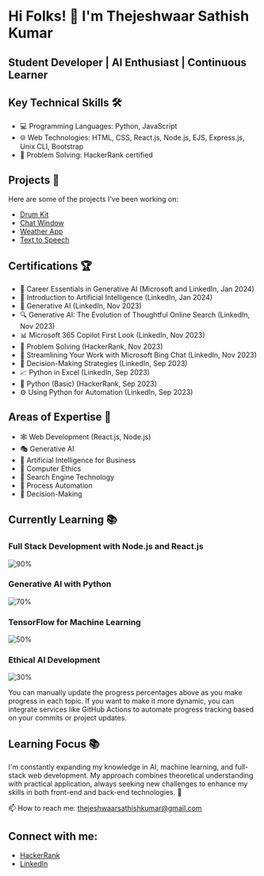 # Hi Folks! 👋 I'm Thejeshwaar Sathish Kumar

## Student Developer | AI Enthusiast | Continuous Learner

## Key Technical Skills 🛠️
- 💻 Programming Languages: Python, JavaScript
- 🌐 Web Technologies: HTML, CSS, React.js, Node.js, EJS, Express.js, Unix CLI, Bootstrap
- 🧠 Problem Solving: HackerRank certified

## Projects 🚀
Here are some of the projects I've been working on:
- [Drum Kit](https://drum-kit-coral-eight.vercel.app/)
- [Chat Window](https://chat-winddow.vercel.app/)
- [Weather App](https://weather-app-seven-alpha-74.vercel.app/)
- [Text to Speech](https://text-to-spech.vercel.app/)

## Certifications 🏆
- 🤖 Career Essentials in Generative AI (Microsoft and LinkedIn, Jan 2024)
- 🧠 Introduction to Artificial Intelligence (LinkedIn, Jan 2024)
- 🎨 Generative AI (LinkedIn, Nov 2023)
- 🔍 Generative AI: The Evolution of Thoughtful Online Search (LinkedIn, Nov 2023)
- 📊 Microsoft 365 Copilot First Look (LinkedIn, Nov 2023)
- 🧩 Problem Solving (HackerRank, Nov 2023)
- 💬 Streamlining Your Work with Microsoft Bing Chat (LinkedIn, Nov 2023)
- 🤔 Decision-Making Strategies (LinkedIn, Sep 2023)
- 📈 Python in Excel (LinkedIn, Sep 2023)
- 🐍 Python (Basic) (HackerRank, Sep 2023)
- ⚙️ Using Python for Automation (LinkedIn, Sep 2023)

## Areas of Expertise 🌟
- 🕸️ Web Development (React.js, Node.js)
- 🎭 Generative AI
- 💼 Artificial Intelligence for Business
- 🤝 Computer Ethics
- 🔎 Search Engine Technology
- 🤖 Process Automation
- 🧠 Decision-Making

## Currently Learning 📚

### Full Stack Development with Node.js and React.js
![90%](https://progress-bar.dev/90)

### Generative AI with Python
![70%](https://progress-bar.dev/70)

### TensorFlow for Machine Learning
![50%](https://progress-bar.dev/50)

### Ethical AI Development
![30%](https://progress-bar.dev/30)

You can manually update the progress percentages above as you make progress in each topic. If you want to make it more dynamic, you can integrate services like GitHub Actions to automate progress tracking based on your commits or project updates.

## Learning Focus 📚
I'm constantly expanding my knowledge in AI, machine learning, and full-stack web development. My approach combines theoretical understanding with practical application, always seeking new challenges to enhance my skills in both front-end and back-end technologies. 🌱

📫 How to reach me: [thejeshwaarsathishkumar@gmail.com](mailto:thejeshwaarsathishkumar@gmail.com)

## Connect with me:
- [HackerRank](https://www.hackerrank.com/profile/thejeshwaarsath1)
- [LinkedIn](https://www.linkedin.com/in/thejeshwaar-sathish-kumar-672a52291)
